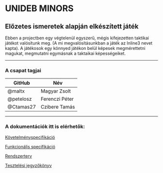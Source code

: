 # UNIDEB MINORS

## Előzetes ismeretek alapján elkészített játék

Ebben a projectben egy végtelenül egyszerű, mégis kifejezetten
taktikai játékot valósítunk meg. (A mi megvalósításunkban a 
játék az Inline3 nevet kapta).
A játékosok egy könnyed játékon belül képesek megmérettetni
magukat, megmutatni egymásnak a taktaikai képességeiket.

----

### A csapat tagjai

 GitHub|Név 
------|-----
@maltx | Magyar Zsolt
@petelosz| Ferenczi Péter
@Ctamas27 | Czibere Tamás

-----

### A dokumentációk itt is elérhetők:
 
 [Követelményspecifikáció](/docs/kovspec.md)
 
 [Funkcionális specifikáció](/docs/funkspec.md)
 
 [Rendszerterv](/docs/rendszerterv.md)
 
 [Tesztelési jegyzőkönyv](/docs/tesztjegyz.md)
